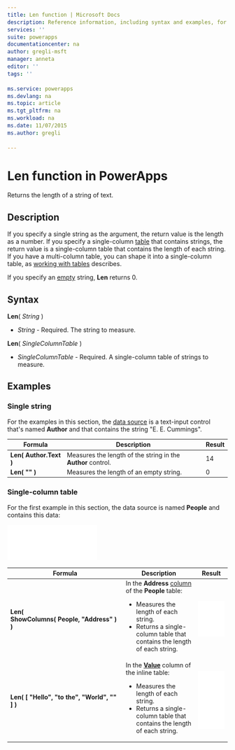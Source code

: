 ```yaml
---
title: Len function | Microsoft Docs
description: Reference information, including syntax and examples, for the Len function in PowerApps
services: ''
suite: powerapps
documentationcenter: na
author: gregli-msft
manager: anneta
editor: ''
tags: ''

ms.service: powerapps
ms.devlang: na
ms.topic: article
ms.tgt_pltfrm: na
ms.workload: na
ms.date: 11/07/2015
ms.author: gregli

---
```

# Len function in PowerApps
Returns the length of a string of text.

## Description
If you specify a single string as the argument, the return value is the length as a number.  If you specify a single-column [table](../maker/working-with-tables.md) that contains strings, the return value is a single-column table that contains the length of each string. If you have a multi-column table, you can shape it into a single-column table, as [working with tables](../maker/working-with-tables.md) describes.

If you specify an [empty](../maker/functions/function-isblank-isempty.md) string, **Len** returns 0.

## Syntax
**Len**( *String* )

* *String* - Required. The string to measure.

**Len**( *SingleColumnTable* )

* *SingleColumnTable* - Required. A single-column table of strings to measure.

## Examples
### Single string
For the examples in this section, the [data source](../maker/working-with-data-sources.md) is a text-input control that's named **Author** and that contains the string "E. E. Cummings".

| Formula | Description | Result |
| --- | --- | --- |
| **Len( Author.Text )** |Measures the length of the string in the **Author** control. |14 |
| **Len( "" )** |Measures the length of an empty string. |0 |

### Single-column table
For the first example in this section, the data source is named **People** and contains this data:

![](media/function-len/people-table.png)

| Formula | Description | Result |
| --- | --- | --- |
| **Len( ShowColumns(&nbsp;People,&nbsp;"Address"&nbsp;) )** |In the **Address** [column](../maker/working-with-tables.md#columns) of the **People** table:<br><ul><li>Measures the length of each string.</li><li>Returns a single-column table that contains the length of each string.</li> |<style> img { max-width: none } </style> ![](media/function-len/people-table-len.png) |
| **Len( [ "Hello", "to the", "World", "" ] )** |In the **[Value](function-value.md)** column of the inline table:<br><ul><li>Measures the length of each string.</li><li>Returns a single-column table that contains the length of each string.</li> |![](media/function-len/people-table-len-inline.png) |

